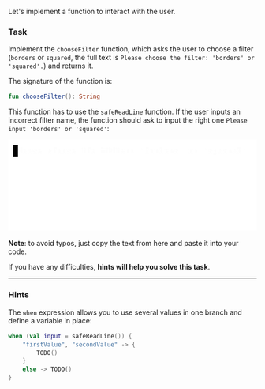 Let's implement a function to interact with the user.

### Task

Implement the `chooseFilter` function, which asks the user to choose 
a filter (`borders` or `squared`, the full text is `Please choose the filter: 'borders' or 'squared'.`) 
and returns it.

<div class="hint" title="Push me to see the signature of the chooseFilter function">

The signature of the function is:
```kotlin
fun chooseFilter(): String
```
</div>

This function has to use the `safeReadLine` function. 
If the user inputs an incorrect filter name, the function should ask to input the right one `Please input 'borders' or 'squared'`:

![`chooseFilter` function work](../../utils/src/main/resources/images/part1/almost.done/choose_filter.gif "`chooseFilter` function work")

**Note**: to avoid typos, just copy the text from here and paste it into your code.

If you have any difficulties, **hints will help you solve this task**.

----

### Hints

<div class="hint" title="Push me to learn an efficient way to use `when`">

The <code>when</code> expression allows you to use several values in one branch and define a variable in place:

```kotlin
when (val input = safeReadLine()) {
    "firstValue", "secondValue" -> {
        TODO()
    }
    else -> TODO()
}
```
</div>

